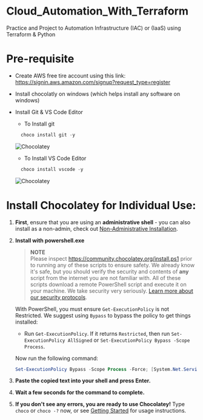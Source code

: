 # Cloud_Automation_With_Terraform
Practice and Project to Automation Infrastructure (IAC) or (IaaS) using Terraform &amp; Python

# Pre-requisite
- Create AWS free tire account using this link: https://signin.aws.amazon.com/signup?request_type=register
- Install chocolatly on windows (which helps install any software on windows)
- Install Git & VS Code Editor
  - To Install git
  ```powershell
    choco install git -y
  ```
  ![Chocolatey](https://media.geeksforgeeks.org/wp-content/uploads/20220518201835/Screenshot20220518194605.jpg)
  
  - To Install VS Code Editor
  ```powershell
    choco install vscode -y
  ```
  ![Chocolatey](https://user-images.githubusercontent.com/30314198/53907920-7b31d180-404e-11e9-9926-58f574357639.png)
# Install Chocolatey for Individual Use:

1. **First**, ensure that you are using an **administrative shell** - you can also install as a non-admin, check out [Non-Administrative Installation](https://community.chocolatey.org/docs/installation#non-administrative-installation).

2. **Install with powershell.exe**

    > **NOTE**  
    > Please inspect https://community.chocolatey.org/install.ps1 prior to running any of these scripts to ensure safety. We already know it's safe, but you should verify the security and contents of **any** script from the internet you are not familiar with. All of these scripts download a remote PowerShell script and execute it on your machine. We take security very seriously. [Learn more about our security protocols](https://community.chocolatey.org/security).

    With PowerShell, you must ensure `Get-ExecutionPolicy` is not Restricted. We suggest using `Bypass` to bypass the policy to get things installed:

    - Run `Get-ExecutionPolicy`. If it returns `Restricted`, then run `Set-ExecutionPolicy AllSigned` or `Set-ExecutionPolicy Bypass -Scope Process`.

    Now run the following command:

    ```powershell
    Set-ExecutionPolicy Bypass -Scope Process -Force; [System.Net.ServicePointManager]::SecurityProtocol = [System.Net.ServicePointManager]::SecurityProtocol -bor 3072; iex ((New-Object System.Net.WebClient).DownloadString('https://community.chocolatey.org/install.ps1'))
    ```

3. **Paste the copied text into your shell and press Enter.**

4. **Wait a few seconds for the command to complete.**

5. **If you don't see any errors, you are ready to use Chocolatey!** Type `choco` or `choco -?` now, or see [Getting Started](https://community.chocolatey.org/docs/getting-started) for usage instructions.
